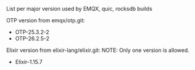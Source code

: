 List per major version used by EMQX, quic, rocksdb builds

OTP version from emqx/otp.git:

+ OTP-25.3.2-2
+ OTP-26.2.5-2

Elixir version from elixir-lang/elixir.git:
NOTE: Only one version is allowed.

+ Elixir-1.15.7
